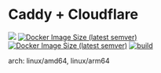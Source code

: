 # Caddy + Cloudflare
![](https://img.shields.io/badge/-%%CADDY_VERSION%%-informational)
[![Docker Image Size (latest semver)](https://img.shields.io/docker/image-size/%%IMAGE%%)](https://hub.docker.com/r/%%IMAGE%%)
[![Docker Image Size (latest semver)](https://img.shields.io/docker/pulls/%%IMAGE%%)](https://hub.docker.com/r/%%IMAGE%%)
[![build](https://github.com/hyqo/docker-nginx-acme.sh/actions/workflows/build.yml/badge.svg?event=push)](https://github.com/hyqo/docker-caddy/actions/workflows/build.yml)

arch: linux/amd64, linux/arm64
